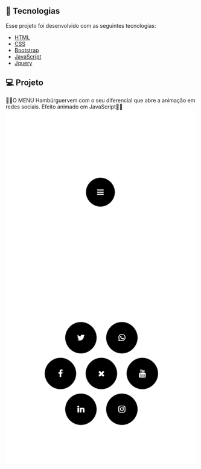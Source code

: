 

## 🚀 Tecnologias

Esse projeto foi desenvolvido com as seguintes tecnologias:

- [HTML](https://www.w3schools.com/html/)
- [CSS](https://www.w3schools.com/css/)
- [Bootstrap](https://getbootstrap.com.br/)
- [JavaScript](https://www.javascript.com/)
- [Jquery](https://jquery.com/)

## 💻 Projeto

🖤🖤O MENU Hambúrguervem com o seu diferencial que abre a animação em redes sociais. Efeito animado em JavaScript🖤🖤
![menu_1](/menu_01/menu_hamburguer/img/menu_1.png "menu_1")![menu_2](/menu_01/menu_hamburguer/img/menu_2.png "menu_2")
